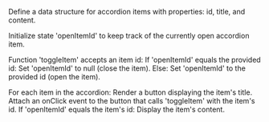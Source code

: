 Define a data structure for accordion items with properties: id, title, and content.

Initialize state 'openItemId' to keep track of the currently open accordion item.

Function 'toggleItem' accepts an item id:
  If 'openItemId' equals the provided id:
    Set 'openItemId' to null (close the item).
  Else:
    Set 'openItemId' to the provided id (open the item).

For each item in the accordion:
  Render a button displaying the item's title.
  Attach an onClick event to the button that calls 'toggleItem' with the item's id.
  If 'openItemId' equals the item's id:
    Display the item's content.